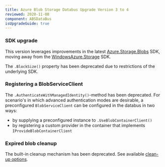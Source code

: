 ```yaml
---
title: Azure Blob Storage Databus Upgrade Version 3 to 4
reviewed: 2020-11-08
component: ABSDataBus
isUpgradeGuide: true
---
```


### SDK upgrade

This version leverages improvements in the latest [Azure.Storage.Blobs](https://www.nuget.org/packages/Azure.Storage.Blobs) SDK, moving away from the [WindowsAzure.Storage](https://www.nuget.org/packages/WindowsAzure.Storage/) SDK.

The `.BlockSize()` property has been deprecated due to restrictions of the underlying SDK.

### Registering a BlobServiceClient

The `.AuthenticateWithManagedIdentity()`-method has been deprecated. 
For scenario's in which advanced authentication modes are desirable, a preconfigured `BlobServiceClient` can be configured in the databus in two ways:
- by supplying a preconfigured instance to `.UseBlobContainerClient()`
- by registering a custom provider in the container that implements `IProvideBlobContainerClient` 

### Expired blob cleanup

The built-in cleanup mechanism has been deprecated. See available [clean-up options](/nservicebus/messaging/databus/azure-blob-storage.md?version=absdatabus_4#cleanup-strategies).